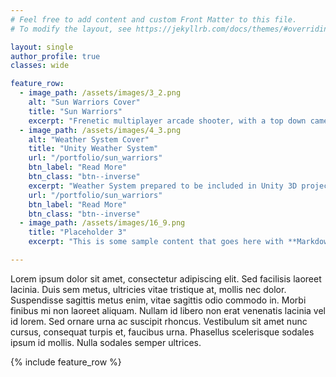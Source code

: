 ```yaml
---
# Feel free to add content and custom Front Matter to this file.
# To modify the layout, see https://jekyllrb.com/docs/themes/#overriding-theme-defaults

layout: single
author_profile: true
classes: wide

feature_row:
  - image_path: /assets/images/3_2.png
    alt: "Sun Warriors Cover"
    title: "Sun Warriors"
    excerpt: "Frenetic multiplayer arcade shooter, with a top down camera."
  - image_path: /assets/images/4_3.png
    alt: "Weather System Cover"
    title: "Unity Weather System"
    url: "/portfolio/sun_warriors"
    btn_label: "Read More"
    btn_class: "btn--inverse"
    excerpt: "Weather System prepared to be included in Unity 3D projects. Includes Day and Night Cycles, Seasonal changes and weather symulation"
    url: "/portfolio/sun_warriors"
    btn_label: "Read More"
    btn_class: "btn--inverse"
  - image_path: /assets/images/16_9.png
    title: "Placeholder 3"
    excerpt: "This is some sample content that goes here with **Markdown** formatting."

---
```


Lorem ipsum dolor sit amet, consectetur adipiscing elit. Sed facilisis laoreet lacinia. Duis sem metus, ultricies vitae tristique at, mollis nec dolor. Suspendisse sagittis metus enim, vitae sagittis odio commodo in. Morbi finibus mi non laoreet aliquam. Nullam id libero non erat venenatis lacinia vel id lorem. Sed ornare urna ac suscipit rhoncus. Vestibulum sit amet nunc cursus, consequat turpis et, faucibus urna. Phasellus scelerisque sodales ipsum id mollis. Nulla sodales semper ultrices.

{% include feature_row %}